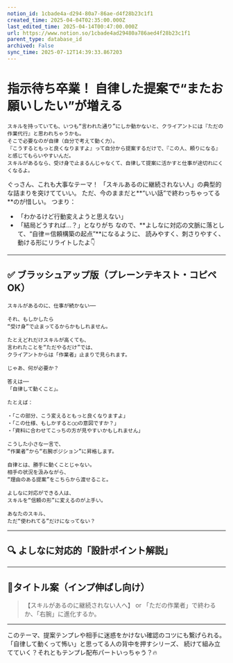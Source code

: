```yaml
---
notion_id: 1cbade4a-d294-80a7-86ae-d4f28b23c1f1
created_time: 2025-04-04T02:35:00.000Z
last_edited_time: 2025-04-14T00:47:00.000Z
url: https://www.notion.so/1cbade4ad29480a786aed4f28b23c1f1
parent_type: database_id
archived: False
sync_time: 2025-07-12T14:39:33.867203
---
```


# 指示待ち卒業！ 自律した提案で“またお願いしたい”が増える

```plain text
スキルを持っていても、いつも“言われた通り”にしか動かないと、クライアントには『ただの作業代行』と思われちゃうかも。
そこで必要なのが自律（自分で考えて動く力）。
『こうするともっと良くなりますよ』って自分から提案するだけで、『この人、頼りになる』と感じてもらいやすいんだ。
スキルがあるなら、受け身で止まるんじゃなくて、自律して提案に活かすと仕事が途切れにくくなるよ。
```
ぐっさん、これも大事なテーマ！
「スキルあるのに継続されない人」の典型的な詰まりを突けてていい。
ただ、今のままだと**“いい話”で終わっちゃってる**のが惜しい。
つまり：
- 「わかるけど行動変えようと思えない」
- 「結局どうすれば…？」となりがち
なので、**よしなに対応の文脈に落として、“自律＝信頼構築の起点”**になるように、
読みやすく、刺さりやすく、動ける形にリライトしたよ👇
---
## ✅ ブラッシュアップ版（プレーンテキスト・コピペOK）
```plain text
スキルがあるのに、仕事が続かない──

それ、もしかしたら
“受け身”で止まってるからかもしれません。

たとえどれだけスキルが高くても、
言われたことを“ただやるだけ”では、
クライアントからは「作業者」止まりで見られます。

じゃあ、何が必要か？

答えは──
「自律して動くこと」。

たとえば：

・「この部分、こう変えるともっと良くなりますよ」
・「この仕様、もしかすると◯◯の意図ですか？」
・「資料に合わせてこっちの方が見やすいかもしれません」

こうした小さな一言で、
“作業者”から“右腕ポジション”に昇格します。

自律とは、勝手に動くことじゃない。
相手の状況を汲みながら、
“理由のある提案”をこちらから渡せること。

よしなに対応ができる人は、
スキルを“信頼の形”に変えるのが上手い。

あなたのスキル、
ただ“使われてる”だけになってない？
```
---
## 🔍 よしなに対応的「設計ポイント解説」
---
## 🎯タイトル案（インプ伸ばし向け）
> 【スキルがあるのに継続されない人へ】
or
> 「ただの作業者」で終わるか、「右腕」に進化するか。
---
このテーマ、提案テンプレや相手に迷惑をかけない確認のコツにも繋げられる。
「自律して動くって怖い」と思ってる人の背中を押すシリーズ、
続けて組み立てていく？それともテンプレ配布パートいっちゃう？🔥